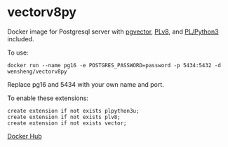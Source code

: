 # vectorv8py

Docker image for Postgresql server with 
[pgvector](https://github.com/pgvector/pgvector),
[PLv8](https://plv8.github.io/), and
[PL/Python3](https://www.postgresql.org/docs/current/plpython.html) included.

To use:

    docker run --name pg16 -e POSTGRES_PASSWORD=password -p 5434:5432 -d wensheng/vectorv8py

Replace pg16 and 5434 with your own name and port.

To enable these extensions:

    create extension if not exists plpython3u;
    create extension if not exists plv8;
    create extension if not exists vector;

[Docker Hub](https://hub.docker.com/r/wensheng/vectorv8py)

